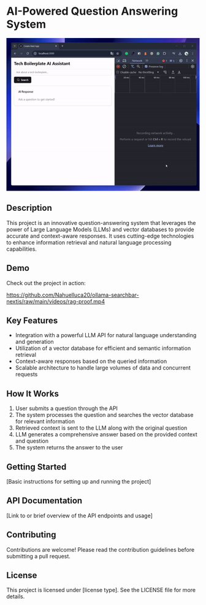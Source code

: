 # AI-Powered Question Answering System

<div align="center">
  <img src="rag-proof.gif">
</div>

## Description

This project is an innovative question-answering system that leverages the power of Large Language Models (LLMs) and vector databases to provide accurate and context-aware responses. It uses cutting-edge technologies to enhance information retrieval and natural language processing capabilities.

## Demo

Check out the project in action:

https://github.com/Nahuelluca20/ollama-searchbar-nextjs/raw/main/videos/rag-proof.mp4

## Key Features

- Integration with a powerful LLM API for natural language understanding and generation
- Utilization of a vector database for efficient and semantic information retrieval
- Context-aware responses based on the queried information
- Scalable architecture to handle large volumes of data and concurrent requests

## How It Works

1. User submits a question through the API
2. The system processes the question and searches the vector database for relevant information
3. Retrieved context is sent to the LLM along with the original question
4. LLM generates a comprehensive answer based on the provided context and question
5. The system returns the answer to the user

## Getting Started

[Basic instructions for setting up and running the project]

## API Documentation

[Link to or brief overview of the API endpoints and usage]

## Contributing

Contributions are welcome! Please read the contribution guidelines before submitting a pull request.

## License

This project is licensed under [license type]. See the LICENSE file for more details.
